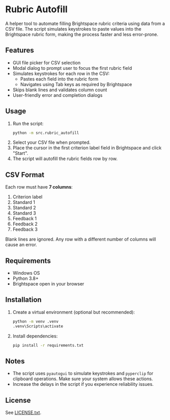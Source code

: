 # Rubric Autofill

A helper tool to automate filling Brightspace rubric criteria using data from a CSV file. The script simulates keystrokes to paste values into the Brightspace rubric form, making the process faster and less error-prone.

## Features
- GUI file picker for CSV selection
- Modal dialog to prompt user to focus the first rubric field
- Simulates keystrokes for each row in the CSV:
  - Pastes each field into the rubric form
  - Navigates using Tab keys as required by Brightspace
- Skips blank lines and validates column count
- User-friendly error and completion dialogs

## Usage
1. Run the script:
   ```sh
   python -m src.rubric_autofill
   ```
2. Select your CSV file when prompted.
3. Place the cursor in the first criterion label field in Brightspace and click "Start".
4. The script will autofill the rubric fields row by row.

## CSV Format
Each row must have **7 columns**:
1. Criterion label
2. Standard 1
3. Standard 2
4. Standard 3
5. Feedback 1
6. Feedback 2
7. Feedback 3

Blank lines are ignored. Any row with a different number of columns will cause an error.

## Requirements
- Windows OS
- Python 3.8+
- Brightspace open in your browser

## Installation
1. Create a virtual environment (optional but recommended):
   ```sh
   python -m venv .venv
   .venv\Scripts\activate
   ```
2. Install dependencies:
   ```sh
   pip install -r requirements.txt
   ```

## Notes
- The script uses `pyautogui` to simulate keystrokes and `pyperclip` for clipboard operations. Make sure your system allows these actions.
- Increase the delays in the script if you experience reliability issues.

## License
See [LICENSE.txt](LICENSE.txt).
